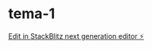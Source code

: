 # tema-1

[Edit in StackBlitz next generation editor ⚡️](https://stackblitz.com/~/github.com/DavidBatkay/tema-1)